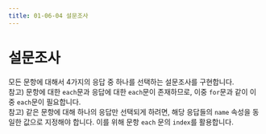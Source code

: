 ```yaml
---
title: 01-06-04 설문조사
---
```


# 설문조사

모든 문항에 대해서 4가지의 응답 중 하나를 선택하는 설문조사를 구현합니다.  
참고) 문항에 대한 `each`문과 응답에 대한 `each`문이 존재하므로, 이중 `for`문과 같이 이중 `each`문이 필요합니다.  
참고) 같은 문항에 대해 하나의 응답만 선택되게 하려면, 해당 응답들의 `name` 속성을 동일한 값으로 지정해야 합니다. 이를 위해 문항 `each` 문의 `index`를 활용합니다.